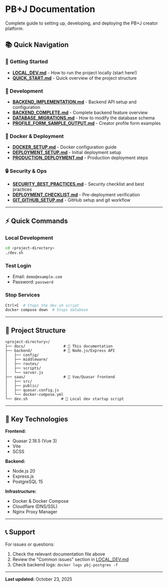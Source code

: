 # PB+J Documentation

Complete guide to setting up, developing, and deploying the PB+J creator platform.

## 📚 Quick Navigation

### 🚀 Getting Started
- **[LOCAL_DEV.md](./LOCAL_DEV.md)** - How to run the project locally (start here!)
- **[QUICK_START.md](./QUICK_START.md)** - Quick overview of the project structure

### 🔧 Development
- **[BACKEND_IMPLEMENTATION.md](./BACKEND_IMPLEMENTATION.md)** - Backend API setup and configuration
- **[BACKEND_COMPLETE.md](./BACKEND_COMPLETE.md)** - Complete backend feature overview
- **[DATABASE_MIGRATIONS.md](./DATABASE_MIGRATIONS.md)** - How to modify the database schema
- **[PROFILE_FORM_SAMPLE_OUTPUT.md](./PROFILE_FORM_SAMPLE_OUTPUT.md)** - Creator profile form examples

### 🐳 Docker & Deployment
- **[DOCKER_SETUP.md](./DOCKER_SETUP.md)** - Docker configuration guide
- **[DEPLOYMENT_SETUP.md](./DEPLOYMENT_SETUP.md)** - Initial deployment setup
- **[PRODUCTION_DEPLOYMENT.md](./PRODUCTION_DEPLOYMENT.md)** - Production deployment steps

### 🔒 Security & Ops
- **[SECURITY_BEST_PRACTICES.md](./SECURITY_BEST_PRACTICES.md)** - Security checklist and best practices
- **[DEPLOYMENT_CHECKLIST.md](./DEPLOYMENT_CHECKLIST.md)** - Pre-deployment verification
- **[GIT_GITHUB_SETUP.md](./GIT_GITHUB_SETUP.md)** - GitHub setup and git workflow

---

## ⚡ Quick Commands

### Local Development
```bash
cd <project-directory>
./dev.sh
```

### Test Login
- Email: `demo@example.com`
- Password: `password`

### Stop Services
```bash
Ctrl+C  # Stops the dev.sh script
docker compose down  # Stops database
```

---

## 📂 Project Structure
```
<project-directory>/
├── docs/                 # 📄 This documentation
├── backend/              # 🔧 Node.js/Express API
│   ├── config/
│   ├── middleware/
│   ├── routes/
│   ├── scripts/
│   └── server.js
├── saas/                 # 🎨 Vue/Quasar frontend
│   ├── src/
│   ├── public/
│   ├── quasar.config.js
│   └── docker-compose.yml
└── dev.sh               # 🚀 Local dev startup script
```

---

## 🔑 Key Technologies

**Frontend:**
- Quasar 2.18.5 (Vue 3)
- Vite
- SCSS

**Backend:**
- Node.js 20
- Express.js
- PostgreSQL 15

**Infrastructure:**
- Docker & Docker Compose
- Cloudflare (DNS/SSL)
- Nginx Proxy Manager

---

## 📞 Support

For issues or questions:
1. Check the relevant documentation file above
2. Review the "Common issues" section in [LOCAL_DEV.md](./LOCAL_DEV.md)
3. Check backend logs: `docker logs pbj-postgres -f`

---

**Last updated:** October 23, 2025
